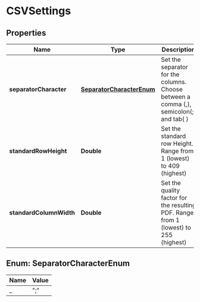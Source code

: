 
# CSVSettings

## Properties
Name | Type | Description | Notes
------------ | ------------- | ------------- | -------------
**separatorCharacter** | [**SeparatorCharacterEnum**](#SeparatorCharacterEnum) | Set the separator for the columns. Choose between a comma (,), semicolon(;) and tab( ) |  [optional]
**standardRowHeight** | **Double** | Set the standard row Height. Range from 1 (lowest) to 409 (highest) |  [optional]
**standardColumnWidth** | **Double** | Set the quality factor for the resulting PDF. Range from 1 (lowest) to 255 (highest) |  [optional]


<a name="SeparatorCharacterEnum"></a>
## Enum: SeparatorCharacterEnum
Name | Value
---- | -----
_ | &quot;;&quot;



